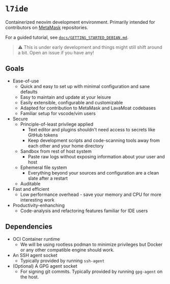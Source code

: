 # `l7ide`

Containerized neovim development environment. Primarily intended for contributors on [MetaMask](https://github.com/MetaMask) repositories.

For a guided tutorial, see [`docs/GETTING_STARTED_DEBIAN.md`](./docs/GETTING_STARTED_DEBIAN.md).

> ⚠️ This is under early development and things might still shift around a bit. Open an issue if you have any!

## Goals
- Ease-of-use
  - Quick and easy to set up with minimal configuration and sane defaults
  - Easy to maintain and update at your leisure
  - Easily extensible, configurable and customizable
  - Adapted for contribution to MetaMask and LavaMoat codebases
  - Familiar setup for vscode/vim users
- Secure
  - Principle-of-least privilege applied
    - Text editor and plugins shouldn't need access to secrets like GitHub tokens
    - Keep development scripts and code-scanning tools away from each other and your home directory
  - Sandbox from rest of host system
    - Paste raw logs without exposing information about your user and host
  - Ephemeral file system
    - Everything beyond your sources and configuration are a clean slate after a restart
  - Auditable
- Fast and efficient
  - Low performance overhead - save your memory and CPU for more interesting work
- Productivity-enhanching
  - Code-analysis and refactoring features familiar for IDE users

## Dependencies
- OCI Container runtime
  - We will be using rootless podman to minimize privileges but Docker or any other compatible engine should work.
- An SSH agent socket
  - Typically provided by running `ssh-agent`
- (Optional) A GPG agent socket
  - For signing git commits. Typically provided by running `gpg-agent` on the host.
